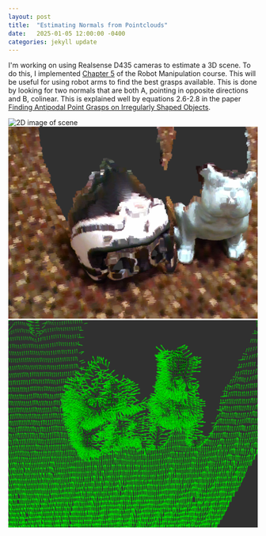 ```yaml
---
layout: post
title:  "Estimating Normals from Pointclouds"
date:   2025-01-05 12:00:00 -0400
categories: jekyll update
---
```


<script type="text/javascript" async src="https://cdn.jsdelivr.net/npm/mathjax@3/es5/tex-mml-chtml.js"></script>
<link rel="stylesheet" href="/assets/css/styles.css">

I'm working on using Realsense D435 cameras to estimate a 3D scene. To do this, I implemented [Chapter 5][1] of the Robot Manipulation course. This will be useful for using robot arms to find the best grasps available. This is done by looking for two normals that are both A, pointing in opposite directions and B, colinear. This is explained well by equations 2.6-2.8 in the paper [Finding Antipodal Point Grasps on Irregularly Shaped Objects][2].

<img src="/assets/images/pointcloud_normals/real.jpg" alt="2D image of scene" class="image-center-large"/>
<img src="/assets/images/pointcloud_normals/pointcloud.png" alt="Realsense pointcloud of scene" class="image-center-large"/>
<img src="/assets/images/pointcloud_normals/normals.png" alt="Normals created from 2D depthmap" class="image-center-large"/>

[1]: https://manipulation.csail.mit.edu/clutter.html
[2]: https://www.researchgate.net/publication/3298220_Finding_Antipodal_Point_Grasps_on_Irregularly_Shaped_Objects